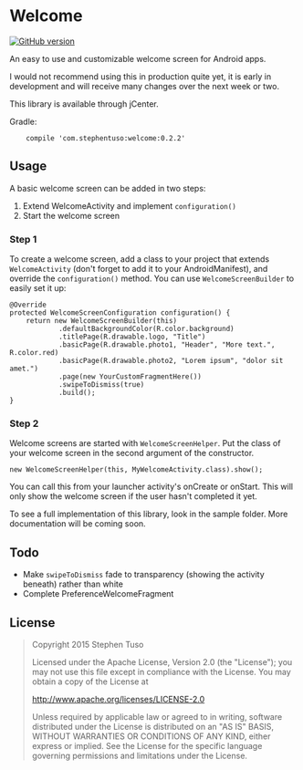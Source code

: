Welcome
=======

[![GitHub version](https://badge.fury.io/gh/stephentuso%2Fwelcome-android.svg)](https://badge.fury.io/gh/stephentuso%2Fwelcome-android)

An easy to use and customizable welcome screen for Android apps.

I would not recommend using this in production quite yet, it is early in development and will receive many changes over the next week or two.

This library is available through jCenter.

Gradle:

```
    compile 'com.stephentuso:welcome:0.2.2'
```

Usage
-----

A basic welcome screen can be added in two steps:

1.	Extend WelcomeActivity and implement `configuration()`
2.	Start the welcome screen

### Step 1

To create a welcome screen, add a class to your project that extends `WelcomeActivity` (don't forget to add it to your AndroidManifest), and override the `configuration()` method. You can use `WelcomeScreenBuilder` to easily set it up:

```
@Override
protected WelcomeScreenConfiguration configuration() {
    return new WelcomeScreenBuilder(this)
            .defaultBackgroundColor(R.color.background)
            .titlePage(R.drawable.logo, "Title")
            .basicPage(R.drawable.photo1, "Header", "More text.", R.color.red)
            .basicPage(R.drawable.photo2, "Lorem ipsum", "dolor sit amet.")
            .page(new YourCustomFragmentHere())
            .swipeToDismiss(true)
            .build();
}
```

### Step 2

Welcome screens are started with `WelcomeScreenHelper`. Put the class of your welcome screen in the second argument of the constructor.

```
new WelcomeScreenHelper(this, MyWelcomeActivity.class).show();
```

You can call this from your launcher activity's onCreate or onStart. This will only show the welcome screen if the user hasn't completed it yet.

To see a full implementation of this library, look in the sample folder. More documentation will be coming soon.

Todo
----

-	Make `swipeToDismiss` fade to transparency (showing the activity beneath) rather than white
-	Complete PreferenceWelcomeFragment

License
-------

> Copyright 2015 Stephen Tuso
>
> Licensed under the Apache License, Version 2.0 (the "License"); you may not use this file except in compliance with the License. You may obtain a copy of the License at
>
> http://www.apache.org/licenses/LICENSE-2.0
>
> Unless required by applicable law or agreed to in writing, software distributed under the License is distributed on an "AS IS" BASIS, WITHOUT WARRANTIES OR CONDITIONS OF ANY KIND, either express or implied. See the License for the specific language governing permissions and limitations under the License.
